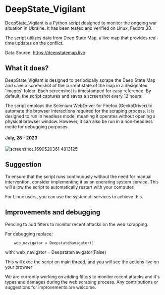 # DeepState_Vigilant

DeepState_Vigilant is a Python script designed to monitor the ongoing war situation in Ukraine. It has been tested and verified on Linux, Fedora 38.

The script utilizes data from Deep State Map, a live map that provides real-time updates on the conflict.

Data Source: https://deepstatemap.live

##  What it does?

DeepState_Vigilant is designed to periodically scrape the Deep State Map and save a screenshot of the current state of the map in a designated 'images' folder. Each screenshot is timestamped for easy reference. By default, the script captures and saves a screenshot every 12 hours.

The script employs the Selenium WebDriver for Firefox (GeckoDriver) to automate the browser interactions required for the scraping process. It is designed to run in headless mode, meaning it operates without opening a physical browser window. However, it can also be run in a non-headless mode for debugging purposes.


#### July, 28 - 2023
![screenshot_1690520361 4813125](https://github.com/MrCabss69/DeepState_Vigilant/assets/48258972/f32f5004-6bd4-4776-b41c-942e0fc9c370)

## Suggestion
To ensure that the script runs continuously without the need for manual intervention, consider implementing it as an operating system service. This will allow the script to automatically restart with your computer.

For Linux users, you can use the systemctl services to achieve this.

## Improvements and debugging
Pending to add filters to monitor recent attacks on the web scrapping.

For debugging replace:

        web_navigator = DeepstateNavigator()

with:
        web_navigator = DeepstateNavigator(False)

This will exec the script on main thread, and you will see the actions live on your browser


We are currently working on adding filters to monitor recent attacks and it's types and damages during the web scraping process. Any contributions or suggestions for improvements are welcome.

